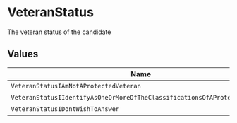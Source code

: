 # VeteranStatus

The veteran status of the candidate


## Values

| Name                                                                       | Value                                                                      |
| -------------------------------------------------------------------------- | -------------------------------------------------------------------------- |
| `VeteranStatusIAmNotAProtectedVeteran`                                     | I_AM_NOT_A_PROTECTED_VETERAN                                               |
| `VeteranStatusIIdentifyAsOneOrMoreOfTheClassificationsOfAProtectedVeteran` | I_IDENTIFY_AS_ONE_OR_MORE_OF_THE_CLASSIFICATIONS_OF_A_PROTECTED_VETERAN    |
| `VeteranStatusIDontWishToAnswer`                                           | I_DONT_WISH_TO_ANSWER                                                      |